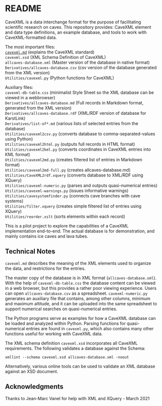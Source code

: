 README
======

CaveXML is a data interchange format for the purpose of facilitating scientific research on caves. This repository provides: CaveXML element and data type definitions, an example database, and tools to work with CaveXML-formatted data.  


The most important files:  
   [`cavexml.md`](./cavexml.md)	  (explains the CaveXML standard)  
   `cavexml.xsd`		  (XML Schema Definition of CaveXML)  
   `allcaves-database.xml`  (Master version of the database in native format)  
   `Derivatives/allcaves-database.csv`  (csv version of the database generated from the XML version)  
   `Utilities/cavexml.py`	  (Python functions for CaveXML)  

Auxiliary files:  
   `cavexml-db-table.css`	  (minimalist Style Sheet so the XML database can be viewed in a webbrowser)  
   `Derivatives/allcaves-database.md` (Full records in Markdown format, generated from the XML version)  
   `Derivatives/allcaves-database.rdf` (XML/RDF version of database for KarstLink)  
   `Derivatives/list-of*.md`	  (various lists of selected entries from the database)  
   `Utilities/cavexml2csv.py`     (converts database to comma-separated-values using Python)  
   `Utilities/cavexml2html.py`    (outputs full records in HTML format)  
   `Utilities/cavexml2kml.py`	  (converts coordinates in CaveXML entries into KML format)  
   `Utilities/cavexml2md.py`      (creates filtered list of entries in Markdown format)  
   `Utilities/cavexml2md-full.py` (creates allcaves-database.md)  
   `Utilities/CaveXML2rdf.xquery` (converts database to XML/RDF using XQuery)  
   `Utilities/cavexml-numeric.py` (parses and outputs quasi-numerical entries)  
   `Utilities/cavexml-warnings.py`   (issues informative warnings)   
   `Utilities/cavesystemfinder.py`   (connects cave branches with cave systems)  
   `Utilities/filter.xquery`      (creates simple filtered list of entries using XQuery)  
   `Utilities/reorder.xslt`    	  (sorts elements within each record)  

This is a pilot project to explore the capabilities of a CaveXML implementation end-to-end. The actual database is for demonstration, and mainly contains ice caves and lava tubes.


## Technical Notes

`cavexml.md` describes the meaning of the XML elements used to organize the data, and restrictions for the entries.

The master copy of the database is in XML format (`allcaves-database.xml`). With the help of `cavexml-db-table.css` the database content can be viewed in a web browser, but this provides a rather poor viewing experience.
Users can open `allcaves-database.csv` as a spreadsheet. `cavexml-numeric.py` generates an auxiliary file that contains, among other columns, minimum and maximum altitude, and it can be uploaded into the same spreadsheet to support numerical searches on quasi-numerical entries.  

The Python programs serve as examples for how a CaveXML database can be loaded and analyzed within Python. Parsing functions for quasi-numerical entries are found in `cavexml.py`, which also contains many other functions useful for working with CaveXML data.

The XML schema definition `cavexml.xsd` incorporates all CaveXML requirements. The following validates a database against the Schema:  

    xmllint --schema cavexml.xsd allcaves-database.xml -noout  

Alternatively, various online tools can be used to validate an XML database against an XSD document.  


## Acknowledgments

Thanks to Jean-Marc Vanel for help with XML and XQuery - March 2021


